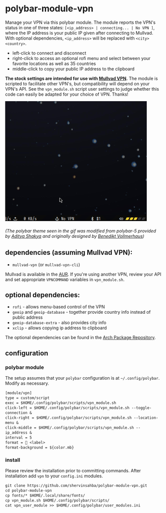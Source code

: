 # polybar-module-vpn

Manage your VPN via this polybar module. The module reports the VPN's status in one of three states: `[<ip_address> | connecting... | No VPN ]`, where the IP address is your public IP given after connecting to Mullvad. With optional dependencies, `<ip_address>` will be replaced with `<city> <country>`.
- left-click to connect and disconnect
- right-click to access an optional rofi menu and select between your favorite locations as well as 35 countries
- middle-click to copy your public IP address to the clipboard

**The stock settings are intended for use with [Mullvad VPN](https://mullvad.net).** The module is scripted to facilitate other VPN's, but compatibility will depend on your VPN's API. See the `vpn_module.sh` script user settings to judge whether this code can easily be adapted for your choice of VPN. Thanks!

![](mullvad-demo.gif)

###### (The polybar theme seen in the gif was modified from polybar-5 provided by [Aditya Shakya](https://github.com/adi1090x/polybar-themes) and originally designed by [Benedikt Vollmerhaus](https://gitlab.com/BVollmerhaus))

## dependencies (assuming Mullvad VPN):
- `mullvad-vpn` (or `mullvad-vpn-cli`)

Mullvad is available in the [AUR](https://aur.archlinux.org/packages/mullvad-vpn/). If you're using another VPN, review your API and set appropriate `VPNCOMMAND` variables in `vpn_module.sh`.

## optional dependencies:
- `rofi` 				  - allows menu-based control of the VPN
- `geoip` and `geoip-database` - together provide country info instead of public address
- `geoip-database-extra`  - also provides city info
- `xclip`                 - allows copying ip address to clipboard

The optional dependencies can be found in the [Arch Package Repository](https://www.archlinux.org/packages/).

## configuration

### polybar module

The setup assumes that your `polybar` configuration is at `~/.config/polybar`. Modify as necessary.
```
[module/vpn]
type = custom/script
exec = $HOME/.config/polybar/scripts/vpn_module.sh
click-left = $HOME/.config/polybar/scripts/vpn_module.sh --toggle-connection &
click-right = $HOME/.config/polybar/scripts/vpn_module.sh --location-menu &
click-middle = $HOME/.config/polybar/scripts/vpn_module.sh --ip_address &
interval = 5
format =  <label>
format-background = ${color.mb}
```

### install

Please review the installation prior to committing commands. After installation add `vpn` to your `config.ini` modules.

```
git clone https://github.com/shervinsahba/polybar-module-vpn.git
cd polybar-module-vpn
cp fonts/* $HOME/.local/share/fonts/
cp vpn_module.sh $HOME/.config/polybar/scripts/
cat vpn_user_module >> $HOME/.config/polybar/user_modules.ini
